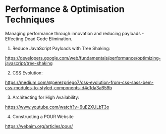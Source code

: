 # Performance & Optimisation Techniques 

Managing performance through innovation and reducing payloads -  Effecting Dead Code Elimination.

1. Reduce JavaScript Payloads with Tree Shaking:

https://developers.google.com/web/fundamentals/performance/optimizing-javascript/tree-shaking 

2. CSS Evolution:

https://medium.com/@perezpriego7/css-evolution-from-css-sass-bem-css-modules-to-styled-components-d4c1da3a659b 

3. Architecting for High Availability:

https://www.youtube.com/watch?v=6uE2XULbT3o 

4. Constructing a POUR Website

https://webaim.org/articles/pour/

